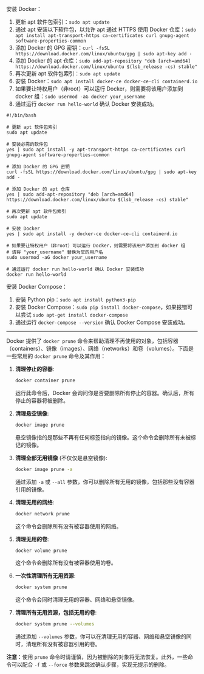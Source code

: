 安装 Docker：

1.  更新 apt 软件包索引：`sudo apt update`
2.  通过 apt 安装以下软件包，以允许 apt 通过 HTTPS 使用 Docker 仓库：`sudo apt install apt-transport-https ca-certificates curl gnupg-agent software-properties-common`
3.  添加 Docker 的 GPG 密钥：`curl -fsSL https://download.docker.com/linux/ubuntu/gpg | sudo apt-key add -`
4.  添加 Docker 的 apt 仓库：`sudo add-apt-repository "deb [arch=amd64] https://download.docker.com/linux/ubuntu $(lsb_release -cs) stable"`
5.  再次更新 apt 软件包索引：`sudo apt update`
6.  安装 Docker：`sudo apt install docker-ce docker-ce-cli containerd.io`
7.  如果要让特权用户（非root）可以运行 Docker，则需要将该用户添加到 docker 组：`sudo usermod -aG docker your_username`
8.  通过运行 `docker run hello-world` 确认 Docker 安装成功。

```
#!/bin/bash

# 更新 apt 软件包索引
sudo apt update

# 安装必需的软件包
yes | sudo apt install -y apt-transport-https ca-certificates curl gnupg-agent software-properties-common

# 添加 Docker 的 GPG 密钥
curl -fsSL https://download.docker.com/linux/ubuntu/gpg | sudo apt-key add -

# 添加 Docker 的 apt 仓库
yes | sudo add-apt-repository "deb [arch=amd64] https://download.docker.com/linux/ubuntu $(lsb_release -cs) stable"

# 再次更新 apt 软件包索引
sudo apt update

# 安装 Docker
yes | sudo apt install -y docker-ce docker-ce-cli containerd.io

# 如果要让特权用户（非root）可以运行 Docker，则需要将该用户添加到 docker 组
# 请将 "your_username" 替换为您的用户名
sudo usermod -aG docker your_username

# 通过运行 docker run hello-world 确认 Docker 安装成功
docker run hello-world

```

安装 Docker Compose：

1.  安装 Python pip：`sudo apt install python3-pip`
2.  安装 Docker Compose：`sudo pip install docker-compose`，如果报错可以尝试    `sudo apt-get install docker-compose`
3.  通过运行 `docker-compose --version` 确认 Docker Compose 安装成功。

--------------------

Docker 提供了 `docker prune` 命令来帮助清理不再使用的对象，包括容器（containers）、镜像（images）、网络（networks）和卷（volumes）。下面是一些常用的 `docker prune` 命令及其作用：

1. **清理停止的容器**:
   ```bash
   docker container prune
   ```
   运行此命令后，Docker 会询问你是否要删除所有停止的容器。确认后，所有停止的容器将被删除。

2. **清理悬空镜像**:
   ```bash
   docker image prune
   ```
   悬空镜像指的是那些不再有任何标签指向的镜像。这个命令会删除所有未被标记的镜像。

3. **清理全部无用镜像** (不仅仅是悬空镜像):
   ```bash
   docker image prune -a
   ```
   通过添加 `-a` 或 `--all` 参数，你可以删除所有无用的镜像，包括那些没有容器引用的镜像。

4. **清理无用的网络**:
   ```bash
   docker network prune
   ```
   这个命令会删除所有没有被容器使用的网络。

5. **清理无用的卷**:
   ```bash
   docker volume prune
   ```
   这个命令会删除所有没有被容器使用的卷。

6. **一次性清理所有无用资源**:
   ```bash
   docker system prune
   ```
   这个命令会同时清理无用的容器、网络和悬空镜像。

7. **清理所有无用资源，包括无用的卷**:
   ```bash
   docker system prune --volumes
   ```
   通过添加 `--volumes` 参数，你可以在清理无用的容器、网络和悬空镜像的同时，清理所有没有被容器引用的卷。

**注意**：使用 `prune` 命令时请谨慎，因为被删除的对象将无法恢复。此外，一些命令可以配合 `-f` 或 `--force` 参数来跳过确认步骤，实现无提示的删除。
